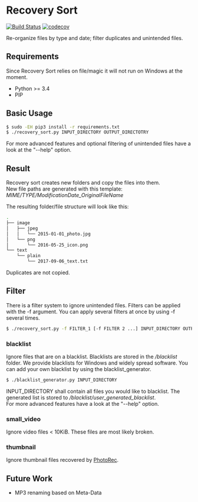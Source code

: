 # Recovery Sort
[![Build Status](https://travis-ci.org/weidenba/recovery_sort.svg)](https://travis-ci.org/weidenba/recovery_sort)
[![codecov](https://codecov.io/gh/weidenba/recovery_sort/branch/master/graph/badge.svg)](https://codecov.io/gh/weidenba/recovery_sort)

Re-organize files by type and date; filter duplicates and unintended files.

## Requirements
Since Recovery Sort relies on file/magic it will not run on Windows at the moment.  

* Python >= 3.4
* PIP

## Basic Usage
```sh
$ sudo -EH pip3 install -r requirements.txt
$ ./recovery_sort.py INPUT_DIRECTORY OUTPUT_DIRECTOTRY
```
For more advanced features and optional filtering of unintended files have a look at the "--help" option.

## Result
Recovery sort creates new folders and copy the files into them.  
New file paths are generated with this template: *MIME/TYPE/ModificationDate_OriginalFileName*

The resulting folder/file structure will look like this:

```sh
.
├── image
│   ├── jpeg
│   │   └── 2015-01-01_photo.jpg
│   └── png
│       └── 2016-05-25_icon.png
└── text
    └── plain
        └── 2017-09-06_text.txt

```
Duplicates are not copied.

## Filter

There is a filter system to ignore unintended files.
Filters can be applied with the -f argument.
You can apply several filters at once by using -f several times.  

```sh
$ ./recovery_sort.py -f FILTER_1 [-f FILTER 2 ...] INPUT_DIRECTORY OUTPUT_DIRECTOTRY
```

### blacklist
Ignore files that are on a blacklist.
Blacklists are stored in the */blacklist* folder.
We provide blacklists for Windows and widely spread software.
You can add your own blacklist by using the blacklist_generator. 

```sh
$ ./blacklist_generator.py INPUT_DIRECTORY
```

INPUT_DIRECTORY shall contain all files you would like to blacklist.
The generated list is stored to */blacklist/user_generated_blacklist*.  
For more advanced features have a look at the "--help" option.

### small_video
Ignore video files < 10KiB. These files are most likely broken.

### thumbnail
Ignore thumbnail files recovered by [PhotoRec](http://www.cgsecurity.org/wiki/PhotoRec).

## Future Work
* MP3 renaming based on Meta-Data
